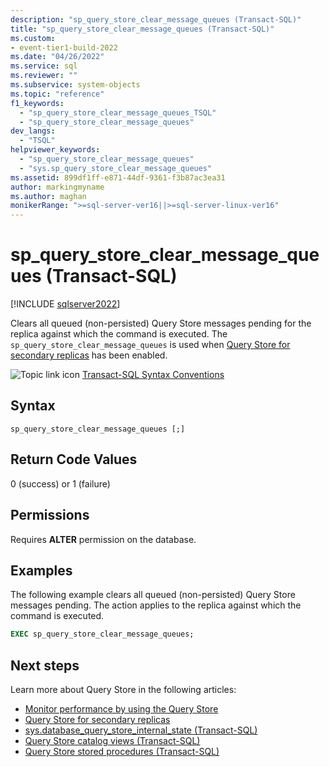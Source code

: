 ```yaml
---
description: "sp_query_store_clear_message_queues (Transact-SQL)"
title: "sp_query_store_clear_message_queues (Transact-SQL)"
ms.custom:
- event-tier1-build-2022
ms.date: "04/26/2022"
ms.service: sql
ms.reviewer: ""
ms.subservice: system-objects
ms.topic: "reference"
f1_keywords: 
  - "sp_query_store_clear_message_queues_TSQL"
  - "sp_query_store_clear_message_queues"
dev_langs: 
  - "TSQL"
helpviewer_keywords: 
  - "sp_query_store_clear_message_queues"
  - "sys.sp_query_store_clear_message_queues"
ms.assetid: 899df1ff-e871-44df-9361-f3b87ac3ea31
author: markingmyname
ms.author: maghan
monikerRange: ">=sql-server-ver16||>=sql-server-linux-ver16"
---
```

# sp_query_store_clear_message_queues (Transact-SQL)
[!INCLUDE [sqlserver2022](../../includes/applies-to-version/sqlserver2022.md)]

Clears all queued (non-persisted) Query Store messages pending for the replica against which the command is executed. The `sp_query_store_clear_message_queues` is used when [Query Store for secondary replicas](../performance/query-store-for-secondary-replicas.md) has been enabled. 

![Topic link icon](../../database-engine/configure-windows/media/topic-link.gif "Topic link icon") [Transact-SQL Syntax Conventions](../../t-sql/language-elements/transact-sql-syntax-conventions-transact-sql.md)  
  
## Syntax  
  
```syntaxsql
sp_query_store_clear_message_queues [;]  
```  
  
## Return Code Values  

0 (success) or 1 (failure)  
  
## Permissions  

Requires **ALTER** permission on the database.
  
## Examples  

The following example clears all queued (non-persisted) Query Store messages pending. The action applies to the replica against which the command is executed.
  
```sql
EXEC sp_query_store_clear_message_queues;  
```  
  
## Next steps

Learn more about Query Store in the following articles:

- [Monitor performance by using the Query Store](../performance/monitoring-performance-by-using-the-query-store.md)
- [Query Store for secondary replicas](../performance/query-store-for-secondary-replicas.md)
- [sys.database_query_store_internal_state (Transact-SQL)](../system-catalog-views/sys-database-query-store-internal-state-transact-sql.md)
- [Query Store catalog views (Transact-SQL)](../system-catalog-views/query-store-catalog-views-transact-sql.md)
- [Query Store stored procedures (Transact-SQL)](query-store-stored-procedures-transact-sql.md)
